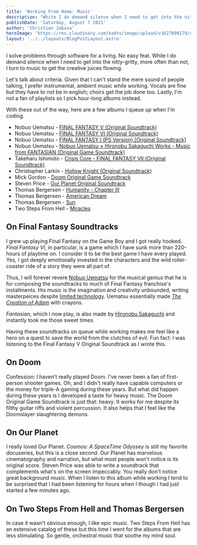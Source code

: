 ```yaml
---
title: 'Working From Home: Music'
description: "White I do demand silence when I need to get into the nitty-gritty, more often than not, I turn to music to get the creative juices flowing."
publishDate: 'Saturday, August 7 2021'
author: 'Christian Jabasa'
heroImage: 'https://res.cloudinary.com/kadto/image/upload/v1627899179/cljabasa/blog/20210807-coding-music/vladimir-kondriianenko-mpnA-Cgrzv8-unsplash.jpg'
layout: '../../layouts/BlogPostLayout.astro'
---
```


I solve problems through software for a living. No easy feat. While I do demand silence when I need to get into the nitty-gritty, more often than not, I turn to music to get the creative juices flowing.

Let's talk about criteria. Given that I can't stand the mere sound of people talking, I prefer instrumental, ambient music while working. Vocals are fine but they have to not be in english; choirs get the job done too. Lastly, I'm not a fan of playlists so I pick hour-long albums instead.

With these out of the way, here are a few albums I queue up when I'm coding.

- Nobuo Uematsu - [FINAL FANTASY V (Original Soundtrack)](https://music.apple.com/ph/album/final-fantasy-v-original-soundtrack/62441166)
- Nobuo Uematsu - [FINAL FANTASY VI (Original Soundtrack)](https://music.apple.com/ph/album/final-fantasy-vi-original-soundtrack/62447175)
- Nobuo Uematsu - [FINAL FANTASY I (PS Version) [Original Soundtrack]](https://music.apple.com/ph/album/final-fantasy-i-ps-version-original-soundtrack/362976679)
- Nobuo Uematsu - [Nobuo Uematsu × Hironobu Sakaguchi Works - Music from FANTASIAN (Original Game Soundtrack)](https://music.apple.com/ph/album/%E6%A4%8D%E6%9D%BE%E4%BC%B8%E5%A4%AB-%E5%9D%82%E5%8F%A3%E5%8D%9A%E4%BF%A1-%E4%BD%9C%E5%93%81%E9%9B%86-music-from-fantasian-%E3%82%AA%E3%83%AA%E3%82%B8%E3%83%8A%E3%83%AB-%E3%82%B2%E3%83%BC%E3%83%A0-%E3%82%B5%E3%82%A6%E3%83%B3%E3%83%89%E3%83%88%E3%83%A9%E3%83%83%E3%82%AF/1576490134)
- Takeharu Ishimoto - [Crisis Core - FINAL FANTASY VII (Original Soundtrack)](https://music.apple.com/ph/album/crisis-core-final-fantasy-vii-original-soundtrack/1016727716)
- Christopher Larkin - [Hollow Knight (Original Soundtrack)](https://music.apple.com/ph/album/hollow-knight-original-soundtrack/1263341718)
- Mick Gordon - [Doom Original Game Soundtrack](https://music.apple.com/ph/album/doom-original-game-soundtrack/1157733728)
- Steven Price - [Our Planet Original Soundtrack](https://music.apple.com/ph/album/our-planet-original-soundtrack/1455106218)
- Thomas Bergersen - [Humanity - Chapter III](https://music.apple.com/ph/album/humanity-chapter-iii/1561297886)
- Thomas Bergersen - [American Dream](https://music.apple.com/ph/album/american-dream/1451916954)
- Thomas Bergersen - [Sun](https://music.apple.com/ph/album/sun/914202953)
- Two Steps From Hell - [Miracles](https://music.apple.com/ph/album/miracles/883434836)

## On Final Fantasy Soundtracks
I grew up playing Final Fantasy on the Game Boy and I got really hooked. _Final Fantasy VI_, in particular, is a game which I have sunk more than 220-hours of playtime on. I consider it to be the best game I have every played. Yes, I got deeply emotionally invested in the characters and the wild roller-coaster ride of a story they were all part of.

Thus, I will forever revere [Nobuo Uematsu](https://en.wikipedia.org/wiki/Nobuo_Uematsu) for the musical genius that he is for composing the soundtracks to much of Final Fantasy franchise's installments. His music is the imagination and creativity unbounded, writing masterpeices despite [limited technology](https://en.wikipedia.org/wiki/Chiptune). Uematsu essentially made [_The Creation of Adam_](https://en.wikipedia.org/wiki/The_Creation_of_Adam) with crayons. 

_Fantasian_, which I now play, is also made by [Hironobu Sakaguchi](https://en.wikipedia.org/wiki/Hironobu_Sakaguchi) and instantly took me those sweet times. 

Having these soundtracks on queue while working makes me feel like a hero on a quest to save the world from the clutches of evil. Fun fact: I was listening to the Final Fantasy V Original Soundtrack as I wrote this.

## On Doom
Confession: I haven't really played Doom. I've never been a fan of first-person shooter games. Oh, and I didn't really have capable computers or the money for triple-A gaming during these years. But what did happen during these years is I developed a taste for heavy music. The Doom Original Game Soundtrack is just that: heavy. It works for me despite its filthy guitar riffs and violent percussion. It also helps that I feel like the Doomslayer slaughtering demons.

## On Our Planet
I really loved Our Planet. _Cosmos: A SpaceTime Odyssey_ is still my favorite docuseries, but this is a close second. Our Planet has marvelous cinematography and narration, but what most people won't notice is its original score. Steven Price was able to write a soundtrack that complements what's on the screen impeccably. You really don't notice great background music. When I listen to this album while working I tend to be surprised that I had been listening for hours when I though I had just started a few minutes ago.

## On Two Steps From Hell and Thomas Bergersen
In case it wasn't obvious enough, I like epic music. Two Steps From Hell has an extensive catalog of these but this time I went for the albums that are less stimulating. So gentle, orchestral music that soothe my mind soul.
